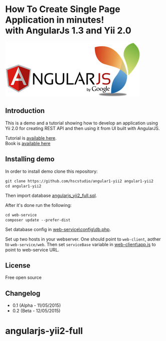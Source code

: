 # How To Create Single Page Application in minutes! <br> with AngularJs 1.3 and Yii 2.0
![](documentation/images/angularjsyii.png)

## Introduction

This is a demo and a tutorial showing how to develop an application using Yii 2.0 for creating REST API and then using it
from UI built with AngularJS.

Tutorial is [available here](documentation/index.md).<br>
Book is [available here](https://www.gitbook.com/book/hscstudio/angular1-yii2/details)

## Installing demo

In order to install demo clone this repository:

```
git clone https://github.com/hscstudio/angular1-yii2 angular1-yii2
cd angular1-yii2
```

Then import database [angularjs_yii2_full.sql](web-service/angularjs_yii2_full.sql).

After it's done run the following:

```
cd web-service
composer update --prefer-dist
```

Set database config in [web-service\config\db.php](web-service/config/db.php).

Set up two hosts in your webserver. One should point to `web-client`, aother to `web-service/web`. Then set `serviceBase`
variable in [web-client\app.js](web-client/app.js) to point to web-service URL.

## License

Free open source

## Changelog

- 0.1 (Alpha - 11/05/2015)
- 0.2 (Beta - 12/05/2015)
# angularjs-yii2-full
